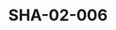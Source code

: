 ---
pid: SHA-02-006
title: SHA-02-006
language: ar
collection: شرحبيل احمد
original_label: 
rights: شرحبيل احمد
location_of_original: شرحبيل احمد
photographer_or_studio: 
scanned_from: photograph 12.2 by 16.4
_date: '1962'
location: اريتريا، اسمرا
description: رجال يرحبون الفرقة
additional_notes: 
permission_display: 'yes'
on_server: 'no'
on_website: 'no'
permalink: "/archive/ar/sha-02-006.html"
layout: photo-page
---